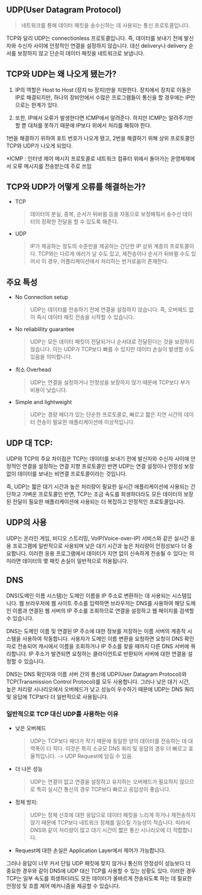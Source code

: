 ## UDP(User Datagram Protocol)
> 네트워크를 통해 데이터 패킷을 송수신하는 데 사용되는 통신 프로토콜입니다. 

TCP와 달리 UDP는 connectionless 프로토콜입니다. 즉, 데이터를 보내기 전에 발신자와 수신자 사이에 안정적인 연결을 설정하지 않습니다. 대신 delivery나 delivery 순서를 보장하지 않고 단순히 데이터 패킷을 네트워크로 보냅니다.

## TCP와 UDP는 왜 나오게 됐는가?

1. IP의 역할은 Host to Host (장치 to 장치)만을 지원한다. 장치에서 장치로 이동은 IP로 해결되지만, 하나의 장비안에서 수많은 프로그램들이 통신을 할 경우에는 IP만으로는 한계가 있다.

2. 또한, IP에서 오류가 발생한다면 ICMP에서 알려준다. 하지만 ICMP는 알려주기만 할 뿐 대처를 못하기 때문에 IP보다 위에서 처리를 해줘야 한다.

1번을 해결하기 위하여 포트 번호가 나오게 됐고, 2번을 해결하기 위해 상위 프로토콜인 TCP와 UDP가 나오게 되었다.

*ICMP : 인터넷 제어 메시지 프로토콜로 네트워크 컴퓨터 위에서 돌아가는 운영체제에서 오류 메시지를 전송받는데 주로 쓰임

## TCP와 UDP가 어떻게 오류를 해결하는가?

- TCP
    > 데이터의 분실, 중복, 순서가 뒤바뀜 등을 자동으로 보정해줘서 송수신 데이터의 정확한 전달을 할 수 있도록 해준다.
- UDP
    > IP가 제공하는 정도의 수준만을 제공하는 간단한 IP 상위 계층의 프로토콜이다. TCP와는 다르게 에러가 날 수도 있고, 재전송이나 순서가 뒤바뀔 수도 있어서 이 경우, 어플리케이션에서 처리하는 번거로움이 존재한다.

## 주요 특성
- No Connection setup
    > UDP는 데이터를 전송하기 전에 연결을 설정하지 않습니다. 즉, 오버헤드 없이 즉시 데이터 패킷 전송을 시작할 수 있습니다.
- No reliablility guarantee
    > UDP는 모든 데이터 패킷이 전달되거나 순서대로 전달된다는 것을 보장하지 않습니다. 이는 UDP가 TCP보다 빠를 수 있지만 데이터 손실이 발생할 수도 있음을 의미합니다.
- 최소 Overhead
    > UDP는 연결을 설정하거나 안정성을 보장하지 않기 때문에 TCP보다 부가 비용이 낮습니다.
- Simple and lightweight
    > UDP는 경량 헤더가 있는 단순한 프로토콜로, 빠르고 짧은 지연 시간의 데이터 전송이 필요한 애플리케이션에 이상적입니다.

## UDP 대 TCP:
UDP와 TCP의 주요 차이점은 TCP는 데이터를 보내기 전에 발신자와 수신자 사이에 안정적인 연결을 설정하는 연결 지향 프로토콜인 반면 UDP는 연결 설정이나 안정성 보장 없이 데이터를 보내는 비연결 프로토콜이라는 것입니다.

즉, UDP는 짧은 대기 시간과 높은 처리량이 필요한 실시간 애플리케이션에 사용되는 간단하고 가벼운 프로토콜인 반면, TCP는 조금 속도를 희생하더라도 모든 데이터의 보장된 전달이 필요한 애플리케이션에 사용되는 더 복잡하고 안정적인 프로토콜입니다. 

## UDP의 사용
UDP는 온라인 게임, 비디오 스트리밍, VoIP(Voice-over-IP) 서비스와 같은 실시간 응용 프로그램에 일반적으로 사용되며 낮은 대기 시간과 높은 처리량이 안정성보다 더 중요합니다. 이러한 응용 프로그램에서 데이터가 지연 없이 신속하게 전송될 수 있다는 의미라면 데이터의 몇 패킷 손실이 일반적으로 허용됩니다.

## DNS
DNS(도메인 이름 시스템)는 도메인 이름을 IP 주소로 변환하는 데 사용되는 시스템입니다. 웹 브라우저에 웹 사이트 주소를 입력하면 브라우저는 DNS를 사용하여 해당 도메인 이름과 연결된 웹 서버의 IP 주소를 조회하므로 연결을 설정하고 웹 페이지를 검색할 수 있습니다.

DNS는 도메인 이름 및 연결된 IP 주소에 대한 정보를 저장하는 이름 서버의 계층적 시스템을 사용하여 작동합니다. 사용자가 도메인 이름 변환을 요청하면 요청이 DNS 확인자로 전송되어 캐시에서 이름을 조회하거나 IP 주소를 찾을 때까지 다른 DNS 서버에 쿼리합니다. IP 주소가 발견되면 요청하는 클라이언트로 반환되어 서버에 대한 연결을 설정할 수 있습니다.

DNS는 DNS 확인자와 이름 서버 간의 통신에 UDP(User Datagram Protocol)와 TCP(Transmission Control Protocol)를 모두 사용합니다. 그러나 낮은 대기 시간, 높은 처리량 시나리오에서 오버헤드가 낮고 성능이 우수하기 때문에 UDP는 DNS 쿼리 및 응답에 TCP보다 더 일반적으로 사용됩니다.

### 일반적으로 TCP 대신 UDP를 사용하는 이유

- 낮은 오버헤드
    > UDP는 TCP보다 헤더가 작기 때문에 동일한 양의 데이터를 전송하는 데 대역폭이 더 적다. 이것은 특히 소규모 DNS 쿼리 및 응답의 경우 더 빠르고 효율적입니다. -> UDP Request에 담길 수 있음.
- 더 나은 성능
    > UDP는 연결이 없고 연결을 설정하고 유지하는 오버헤드가 필요하지 않으므로 특히 실시간 통신의 경우 TCP보다 빠르고 응답성이 좋습니다.
- 정체 방지:
    > UDP는 정체 신호에 대한 응답으로 데이터 패킷을 느리게 하거나 재전송하지 않기 때문에 TCP보다 네트워크 정체를 일으킬 가능성이 적습니다. 따라서 DNS와 같이 처리량이 많고 대기 시간이 짧은 통신 시나리오에 더 적합합니다.
- Request에 대한 손실은 Application Layer에서 제어가 가능합니다.

그러나 응답이 너무 커서 단일 UDP 패킷에 맞지 않거나 통신의 안정성이 성능보다 더 중요한 경우와 같이 DNS에 UDP 대신 TCP를 사용할 수 있는 상황도 있다. 이러한 경우 TCP는 일부 속도를 희생하더라도 모든 데이터가 올바르게 전송되도록 하는 데 필요한 안정성 및 흐름 제어 메커니즘을 제공할 수 있습니다.